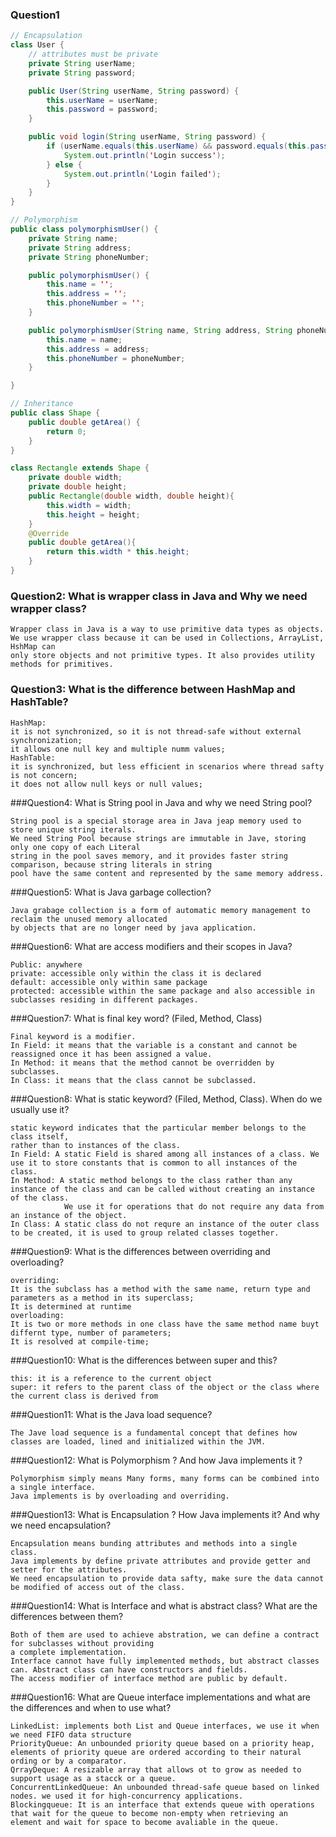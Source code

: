 ### Question1

```java
// Encapsulation
class User {
    // attributes must be private
    private String userName;
    private String password;

    public User(String userName, String password) {
        this.userName = userName;
        this.password = password;
    }

    public void login(String userName, String password) {
        if (userName.equals(this.userName) && password.equals(this.password)) {
            System.out.println('Login success');
        } else {
            System.out.println('Login failed');
        }
    }
}

// Polymorphism
public class polymorphismUser() {
    private String name;
    private String address;
    private String phoneNumber;

    public polymorphismUser() {
        this.name = '';
        this.address = '';
        this.phoneNumber = '';
    }

    public polymorphismUser(String name, String address, String phoneNumber) {
        this.name = name;
        this.address = address;
        this.phoneNumber = phoneNumber;
    }

}

// Inheritance
public class Shape {
    public double getArea() {
        return 0;
    }
}

class Rectangle extends Shape {
    private double width;
    private double height;
    public Rectangle(double width, double height){
        this.width = width;
        this.height = height;
    }
    @Override
    public double getArea(){
        return this.width * this.height;
    }
}

```

### Question2: What is wrapper class in Java and Why we need wrapper class?
```
Wrapper class in Java is a way to use primitive data types as objects.
We use wrapper class because it can be used in Collections, ArrayList, HshMap can 
only store objects and not primitive types. It also provides utility methods for primitives.
```

### Question3: What is the difference between HashMap and HashTable?
```
HashMap: 
it is not synchronized, so it is not thread-safe without external synchronization; 
it allows one null key and multiple numm values;
HashTable: 
it is synchronized, but less efficient in scenarios where thread safty is not concern;
it does not allow null keys or null values;
```

###Question4: What is String pool in Java and why we need String pool?
```
String pool is a special storage area in Java jeap memory used to store unique string iterals.
We need String Pool because strings are immutable in Jave, storing only one copy of each Literal 
string in the pool saves memory, and it provides faster string comparison, because string literals in string 
pool have the same content and represented by the same memory address.
```

###Question5: What is Java garbage collection?
```
Java grabage collection is a form of automatic memory management to reclaim the unused memory allocated 
by objects that are no longer need by java application.
```
###Question6: What are access modifiers and their scopes in Java?
```
Public: anywhere
private: accessible only within the class it is declared
default: accessible only within same package
protected: accessible within the same package and also accessible in subclasses residing in different packages.

```
###Question7: What is final key word? (Filed, Method, Class)
```
Final keyword is a modifier.
In Field: it means that the variable is a constant and cannot be reassigned once it has been assigned a value.
In Method: it means that the method cannot be overridden by subclasses.
In Class: it means that the class cannot be subclassed.
```

###Question8: What is static keyword? (Filed, Method, Class). When do we usually use it?
```
static keyword indicates that the particular member belongs to the class itself, 
rather than to instances of the class.
In Field: A static Field is shared among all instances of a class. We use it to store constants that is common to all instances of the class.
In Method: A static method belongs to the class rather than any instance of the class and can be called without creating an instance of the class.
            We use it for operations that do not require any data from an instance of the object.
In Class: A static class do not requre an instance of the outer class to be created, it is used to group related classes together.

```
###Question9: What is the differences between overriding and overloading?
```
overriding:
It is the subclass has a method with the same name, return type and parameters as a method in its superclass;
It is determined at runtime
overloading:
It is two or more methods in one class have the same method name buyt differnt type, number of parameters;
It is resolved at compile-time;
```
###Question10: What is the differences between super and this?
```
this: it is a reference to the current object
super: it refers to the parent class of the object or the class where the current class is derived from
```
###Question11: What is the Java load sequence?
```
The Jave load sequence is a fundamental concept that defines how classes are loaded, lined and initialized within the JVM.
```

###Question12: What is Polymorphism ? And how Java implements it ?
```
Polymorphism simply means Many forms, many forms can be combined into a single interface.
Java implements is by overloading and overriding.
```
###Question13: What is Encapsulation ? How Java implements it? And why we need encapsulation?
```
Encapsulation means bunding attributes and methods into a single class.
Java implements by define private attributes and provide getter and setter for the attributes.
We need encapsulation to provide data safty, make sure the data cannot be modified of access out of the class.
```

###Question14: What is Interface and what is abstract class? What are the differences between them?
```
Both of them are used to achieve abstration, we can define a contract for subclasses without providing 
a complete implementation.
Interface cannot have fully implemented methods, but abstract classes can. Abstract class can have constructors and fields.
The access modifier of interface method are public by default.
```
###Question16: What are Queue interface implementations and what are the differences and when to use what?
```
LinkedList: implements both List and Queue interfaces, we use it when we need FIFO data structure
PriorityQueue: An unbounded priority queue based on a priority heap, elements of priority queue are ordered according to their natural ording or by a comparator.
QrrayDeque: A resizable array that allows ot to grow as needed to support usage as a stacck or a queue.
ConcurrentLinkedQueue: An unbounded thread-safe queue based on linked nodes. we used it for high-concurrency applications.
Blockingqueue: It is an interface that extends queue with operations that wait for the queue to become non-empty when retrieving an 
element and wait for space to become avaliable in the queue.
```
